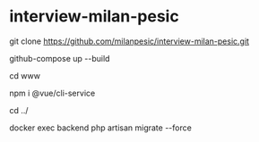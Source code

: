 # interview-milan-pesic

git clone https://github.com/milanpesic/interview-milan-pesic.git

github-compose up --build

cd www

npm i @vue/cli-service

cd ../

docker exec backend php artisan migrate --force
